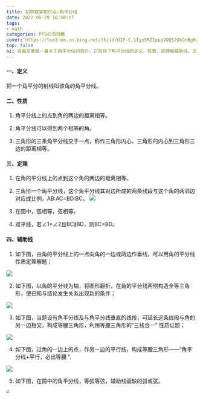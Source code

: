 ```yaml
---
title: 初中数学知识点-角平分线
date: 2022-05-28 16:50:17
tags:
- math
categories: PFSの泡泡糖
cover: https://tse3-mm.cn.bing.net/th/id/OIP-C.1Igy5RZIpppVOQS2OkGnBgHaE1?w=243&h=180&c=7&r=0&o=5&pid=1.7
top: false
ai: 这篇文章是一篇关于角平分线的简介，它包括了角平分线的定义、性质、定理和辅助线。文章首先给出了角平分线的定义，即把一个角平分的射线。然后介绍了角平分线的一些基本性质，如角平分线上的点到角的两边的距离相等，角平分线可以得到两个相等的角，三角形的三条角平分线交于一点等。接着介绍了一些关于角平分线的定理，如在角的平分线上的点到这个角的两边的距离相等，三角形一个角平分线与对边所成比例，圆中弧相等弦相等，双平行线等。最后给出了一些辅助线的作法，如作垂线，翻折图形，延长线段，作平行线，画缺弧或弦等。文章的目的是帮助读者学习和复习角平分线的相关知识。
---
```


#### 一、定义
把一个角平分的射线叫该角的角平分线。

#### 二、性质

1. 角平分线上的点到角的两边的距离相等。

2. 角平分线可以得到两个相等的角。

3. 三角形的三条角平分线交于一点，称作三角形内心。三角形的内心到三角形三边的距离相等。
#### 三、定理
1. 在角的平分线上的点到这个角的两边的距离相等。

2. 三角形一个角平分线，这个角平分线其对边所成的两条线段与这个角的两邻边对应成比例，AB:AC=BD:BC。
   ![](https://img2020.cnblogs.com/blog/1928767/202110/1928767-20211008135630435-1056105533.png)

3. 在圆中，弧相等，弦相等。

4. 双平线，若∠1=∠2且BC∥BD，则BC=BD。

#### 四、辅助线

1. 如下图，由角的平分线上的一点向角的一边或两边作垂线，可以用角的平分线性质定理解题；

![](https://img2020.cnblogs.com/blog/1928767/202110/1928767-20211008135538656-301719525.png)

2. 如下图，以角的平分线为轴，将图形翻折，在角的平分线两侧构造全等三角形，使已知与结论发生关系出现新的条件；

![](https://img2020.cnblogs.com/blog/1928767/202110/1928767-20211008140141780-1012688880.png)

3. 如下图，当题设有角平分线及与角平分线垂直的线段，可延长这条线段与角的另一边相交，构成等腰三角形，利用等腰三角形的“三线合一” 性质证题；

![](https://img2020.cnblogs.com/blog/1928767/202110/1928767-20211008140206914-383653943.png)

4. 如下图，过角的一边上的点，作另一边的平行线，构成等腰三角形——“角平分线+平行，必出等腰 ”.

![](https://img2020.cnblogs.com/blog/1928767/202110/1928767-20211008140224858-1574641169.png)

5. 如下图，在圆中的角平分线，等弧等弦，辅助线画缺的弧或弦。

<img src="https://img2020.cnblogs.com/blog/1928767/202110/1928767-20211008140240911-1521911965.png" style="zoom: 50%;" />
